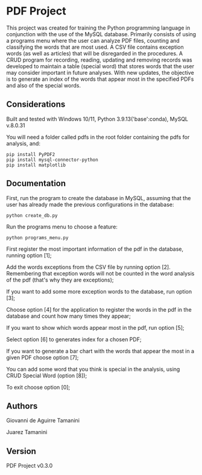 # PDF Project
This project was created for training the Python programming language in conjunction with the use of the MySQL database. Primarily consists of using a programs menu where the user can analyze PDF files, counting and classifying the words that are most used. A CSV file contains exception words (as well as articles) that will be disregarded in the procedures. A CRUD program for recording, reading, updating and removing records was developed to maintain a table (special word) that stores words that the user may consider important in future analyses. With new updates, the objective is to generate an index of the words that appear most in the specified PDFs and also of the special words.

## Considerations
Built and tested with Windows 10/11, Python 3.9.13('base':conda), MySQL v.8.0.31

You will need a folder called pdfs in the root folder containing the pdfs for analysis, and:

````
pip install PyPDF2
pip install mysql-connector-python
pip install matplotlib
````

## Documentation

First, run the program to create the database in MySQL, assuming that the user has already made the previous configurations in the database:

````
python create_db.py
````

Run the programs menu to choose a feature:

````
python programs_menu.py
````

First register the most important information of the pdf in the database, running option [1];

Add the words exceptions from the CSV file by running option [2]. Remembering that exception words will not be counted in the word analysis of the pdf (that's why they are exceptions);

If you want to add some more exception words to the database, run option [3];

Choose option [4] for the application to register the words in the pdf in the database and count how many times they appear;

If you want to show which words appear most in the pdf, run option [5];

Select option [6] to generates index for a chosen PDF;

If you want to generate a bar chart with the words that appear the most in a given PDF choose option [7];

You can add some word that you think is special in the analysis, using CRUD Special Word (option [8]);

To exit choose option [0];

## Authors
Giovanni de Aguirre Tamanini

Juarez Tamanini

## Version
PDF Project v0.3.0
